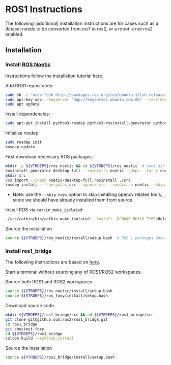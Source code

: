 # ROS1 Instructions

The following (additional) installation instructions are for cases such as a dataset needs to be converted from ros1 to ros2, or a robot is not ros2 enabled.

## Installation

### Install [ROS Noetic](https://www.ros.org/)

Instructions follow the installation tutorial [here](http://wiki.ros.org/noetic/Installation/Source).

Add ROS1 repositories:

```bash
sudo sh -c 'echo "deb http://packages.ros.org/ros/ubuntu $(lsb_release -sc) main" > /etc/apt/sources.list.d/ros-latest.list'
sudo apt-key adv --keyserver 'hkp://keyserver.ubuntu.com:80' --recv-key C1CF6E31E6BADE8868B172B4F42ED6FBAB17C654
sudo apt update
```

Install dependencies:

```bash
sudo apt-get install python3-rosdep python3-rosinstall-generator python3-vcstool build-essential
```

Initialize rosdep:

```bash
sudo rosdep init
rosdep update
```

First download necessary ROS packages:

```bash
mkdir -p ${VTRDEPS}/ros_noetic && cd ${VTRDEPS}/ros_noetic  # root dir for ROS1
rosinstall_generator desktop_full --rosdistro noetic --deps --tar > noetic-desktop-full.rosinstall
mkdir src
vcs import --input noetic-desktop-full.rosinstall ./src
rosdep install --from-paths src --ignore-src --rosdistro noetic --skip-keys="libopencv-dev python3-opencv" -y
```

- Note: use the `--skip-keys` option to skip installing opencv related tools, since we should have already installed them from source.

Install ROS via `catkin_make_isolated`:

```bash
./src/catkin/bin/catkin_make_isolated --install -DCMAKE_BUILD_TYPE=Release --install-space ${VTRDEPS}/ros_noetic/install
```

Source the installation

```bash
source ${VTRDEPS}/ros_noetic/install/setup.bash  # ROS 1 packages should always extend this workspace.
```

### Install ros1_bridge

The following instructions are based on [here](https://github.com/ros2/ros1_bridge).

Start a terminal without sourcing any of ROS1/ROS2 workspaces.

Source both ROS1 and ROS2 workspaces

```bash
source ${VTRDEPS}/ros_noetic/install/setup.bash
source ${VTRDEPS}/ros_foxy/install/setup.bash
```

Download source code

```bash
mkdir ${VTRDEPS}/ros1_bridge/src && cd ${VTRDEPS}/ros1_bridge/src
git clone git@github.com:ros2/ros1_bridge.git
cd ros1_bridge
git checkout foxy
cd ${VTRDEPS}/ros1_bridge
colcon build --symlink-install
```

Source the installation

```bash
source ${VTRDEPS}/ros1_bridge/install/setup.bash
```
